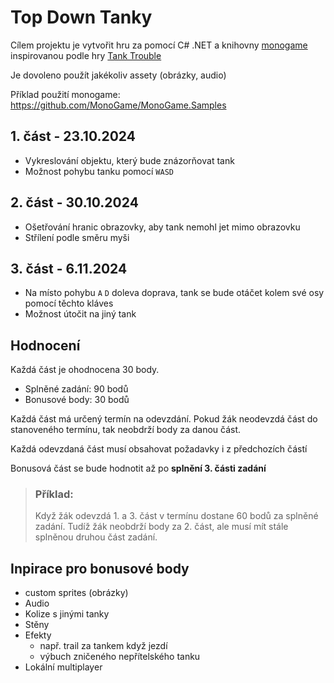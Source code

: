 # Top Down Tanky

Cílem projektu je vytvořit hru za pomocí C# .NET a knihovny [monogame](https://monogame.net/) inspirovanou podle hry [Tank Trouble](https://tanktrouble.com/)

Je dovoleno použít jakékoliv assety (obrázky, audio)

Příklad použití monogame: https://github.com/MonoGame/MonoGame.Samples


## 1. část - 23.10.2024

- Vykreslování objektu, který bude znázorňovat tank
- Možnost pohybu tanku pomocí `WASD`

## 2. část - 30.10.2024

- Ošetřování hranic obrazovky, aby tank nemohl jet mimo obrazovku
- Střílení podle směru myši

## 3. část - 6.11.2024

- Na místo pohybu `A` `D` doleva doprava, tank se bude otáčet kolem své osy pomocí těchto kláves
- Možnost útočit na jiný tank

## Hodnocení

Každá část je ohodnocena 30 body.

- Splněné zadání: 90 bodů
- Bonusové body: 30 bodů

Každá část má určený termín na odevzdání. Pokud žák neodevzdá část do stanoveného termínu, tak neobdrží body za danou část.

Každá odevzdaná část musí obsahovat požadavky i z předchozích částí

Bonusová část se bude hodnotit až po **splnění 3. části zadání**

> ### Příklad:
> 
> Když žák odevzdá 1. a 3. část v termínu dostane 60 bodů za splněné zadání. Tudíž žák neobdrží body za 2. část, ale musí mít stále splněnou druhou část zadání. 

## Inpirace pro bonusové body

- custom sprites (obrázky)
- Audio
- Kolize s jinými tanky
- Stěny
- Efekty
    - např. trail za tankem když jezdí
    - výbuch zničeného nepřítelského tanku
- Lokální multiplayer
